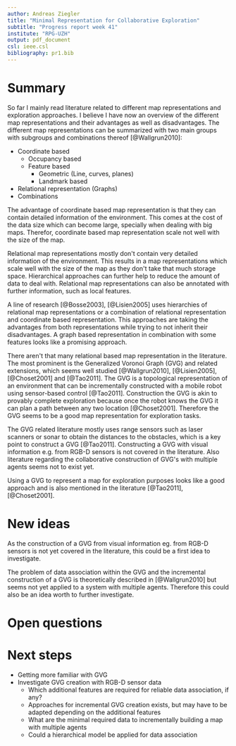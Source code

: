```yaml
---
author: Andreas Ziegler
title: "Minimal Representation for Collaborative Exploration"
subtitle: "Progress report week 41"
institute: "RPG-UZH"
output: pdf_document
csl: ieee.csl
bibliography: pr1.bib
---
```


# Summary
So far I mainly read literature related to different map representations and exploration approaches. I believe I have now an overview of the different map representations and their advantages as well as disadvantages. The different map representations can be summarized with two main groups with subgroups and combinations thereof [@Wallgrun2010]:

* Coordinate based
  * Occupancy based 
  * Feature based
    * Geometric (Line, curves, planes)
    * Landmark based
* Relational representation (Graphs)
* Combinations

The advantage of coordinate based map representation is that they can contain detailed information of the environment. This comes at the cost of the data size which can become large, specially when dealing with big maps. Therefor, coordinate based map representation scale not well with the size of the map.

Relational map representations mostly don't contain very detailed information of the environment. This results in a map representations which scale well with the size of the map as they don't take that much storage space. Hierarchical approaches can further help to reduce the amount of data to deal with. Relational map representations can also be annotated with further information, such as local features.

A line of research [@Bosse2003], [@Lisien2005] uses hierarchies of relational map representations or a combination of relational representation and coordinate based representation. This approaches are taking the advantages from both representations while trying to not inherit their disadvantages. A graph based representation in combination with some features looks like a promising approach.

There aren't that many relational based map representation in the literature. The most prominent is the Generalized Voronoi Graph (GVG) and related extensions, which seems well studied [@Wallgrun2010], [@Lisien2005], [@Choset2001] and [@Tao2011]. The GVG is a topological representation of an environment that can be incrementally constructed with a mobile robot using sensor-based control [@Tao2011]. Construction the GVG is akin to provably complete exploration because once the robot knows the GVG it can plan a path between any two location [@Choset2001]. Therefore the GVG seems to be a good map representation for exploration tasks.

The GVG related literature mostly uses range sensors such as laser scanners or sonar to obtain the distances to the obstacles, which is a key point to construct a GVG [@Tao2011]. Constructing a GVG with visual information e.g. from RGB-D sensors is not covered in the literature. Also literature regarding the collaborative construction of GVG's with multiple agents seems not to exist yet.

Using a GVG to represent a map for exploration purposes looks like a good approach and is also mentioned in the literature [@Tao2011], [@Choset2001].

# New ideas
As the construction of a GVG from visual information eg. from RGB-D sensors is not yet covered in the literature, this could be a first idea to investigate.

The problem of data association within the GVG and the incremental construction of a GVG is theoretically described in [@Wallgrun2010] but seems not yet applied to a system with multiple agents. Therefore this could also be an idea worth to further investigate.

# Open questions

# Next steps
* Getting more familiar with GVG
* Investigate GVG creation with RGB-D sensor data
  * Which additional features are required for reliable data association, if any?
  * Approaches for incremental GVG creation exists, but may have to be adapted depending on the additional features
  * What are the minimal required data to incrementally building a map with multiple agents
  * Could a hierarchical model be applied for data association

